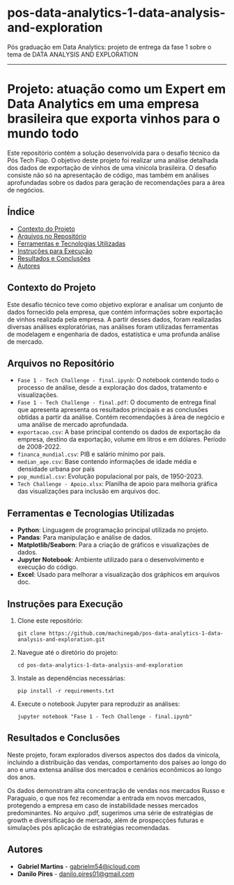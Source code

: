 # pos-data-analytics-1-data-analysis-and-exploration
Pós graduação em Data Analytics: projeto de entrega da fase 1 sobre o tema de DATA ANALYSIS AND EXPLORATION

---

# Projeto: atuação como um Expert em Data Analytics em uma empresa brasileira que exporta vinhos para o mundo todo

Este repositório contém a solução desenvolvida para o desafio técnico da Pós Tech Fiap. O objetivo deste projeto foi realizar uma análise detalhada dos dados de exportação de vinhos de uma vinícola brasileira. O desafio consiste não só na apresentação de código, mas também em análises aprofundadas sobre os dados para geração de recomendações para a área de negócios.

## Índice

- [Contexto do Projeto](#contexto-do-projeto)
- [Arquivos no Repositório](#arquivos-no-repositório)
- [Ferramentas e Tecnologias Utilizadas](#ferramentas-e-tecnologias-utilizadas)
- [Instruções para Execução](#instruções-para-execução)
- [Resultados e Conclusões](#resultados-e-conclusões)
- [Autores](#autores)

## Contexto do Projeto

Este desafio técnico teve como objetivo explorar e analisar um conjunto de dados fornecido pela empresa, que contém informações sobre exportação de vinhos realizada pela empresa. A partir desses dados, foram realizadas diversas análises exploratórias, nas análises foram utilizadas ferramentas de modelagem e engenharia de dados, estatística e uma profunda análise de mercado.

## Arquivos no Repositório

- `Fase 1 - Tech Challenge - final.ipynb`: O notebook contendo todo o processo de análise, desde a exploração dos dados, tratamento e visualizações.
- `Fase 1 - Tech Challenge - final.pdf`: O documento de entrega final que apresenta apresenta os resultados principais e as conclusões obtidas a partir da análise. Contém recomendações à área de negócio e uma análise de mercado aprofundada.
- `exportacao.csv`: A base principal contendo os dados de exportação da empresa, destino da exportação, volume em litros e em dólares. Período de 2008-2022.
- `financa_mundial.csv`: PIB e salário mínimo por país.
- `median_age.csv`: Base contendo informações de idade média e densidade urbana por país
- `pop_mundial.csv`: Evolução populacional por país, de 1950-2023.
- `Tech Challenge - Apoio.xlsx`: Planilha de apoio para melhoria gráfica das visualizações para inclusão em arquivos doc.
  
## Ferramentas e Tecnologias Utilizadas

- **Python**: Linguagem de programação principal utilizada no projeto.
- **Pandas**: Para manipulação e análise de dados.
- **Matplotlib/Seaborn**: Para a criação de gráficos e visualizações de dados.
- **Jupyter Notebook**: Ambiente utilizado para o desenvolvimento e execução do código.
- **Excel**: Usado para melhorar a visualização dos gráphicos em arquivos doc.

## Instruções para Execução

1. Clone este repositório:
   ```
   git clone https://github.com/machinegab/pos-data-analytics-1-data-analysis-and-exploration.git
   ```
2. Navegue até o diretório do projeto:
   ```
   cd pos-data-analytics-1-data-analysis-and-exploration
   ```
3. Instale as dependências necessárias:
   ```
   pip install -r requirements.txt
   ```
4. Execute o notebook Jupyter para reproduzir as análises:
   ```
   jupyter notebook "Fase 1 - Tech Challenge - final.ipynb"
   ```

## Resultados e Conclusões

Neste projeto, foram explorados diversos aspectos dos dados da vinícola, incluindo a distribuição das vendas, comportamento dos países ao longo do ano e uma extensa análise dos mercados e cenários econômicos ao longo dos anos. 

Os dados demonstram alta concentração de vendas nos mercados Russo e Paraguaio, o que nos fez recomendar a entrada em novos mercados, protegendo a empresa em caso de instabilidade nesses mercados predominantes. No arquivo .pdf, sugerimos uma série de estratégias de growth e diversificação de mercado, além de prospecções futuras e simulações pós aplicação de estratégias recomendadas.

## Autores

- **Gabriel Martins** - [gabrielm54@icloud.com](mailto:gabrielm54@icloud.com)
- **Danilo Pires** - [danilo.pires01@gmail.com](mailto:danilo.pires01@gmail.com)

